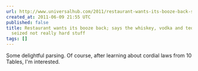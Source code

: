 ```yaml
---
url: http://www.universalhub.com/2011/restaurant-wants-its-booze-back-says-whiskey-vodka
created_at: 2011-06-09 21:55 UTC
published: false
title: Restaurant wants its booze back; says the whiskey, vodka and tequila police
  seized not really hard stuff
tags: []
---
```


Some delightful parsing. Of course, after learning about cordial laws from 10 Tables, I'm interested.
